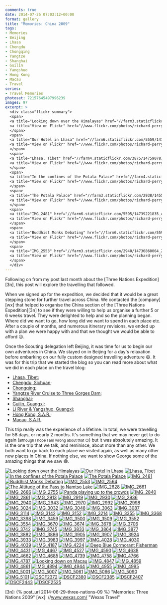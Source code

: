 ```yaml
---
comments: true
date: 2014-07-26 07:03:12+00:00
format: gallery
title: "Memories: China 2009"
tags:
- Memories
- Beijing
- Lhasa
- Chengdu
- Chongqing
- Yangtze
- Shanghai
- Guilin
- Yangshuo
- Hong Kong
- Macau
- Travel
series: 
- Travel Memories
photoset: 72157645497996239
images: 97
excerpt: >
  <div class="flickr summary">
  <span>
  <a title="Looking down over the Himalayas" href="//farm3.staticflickr.com/2924/14738921502_5ed1757a3d_b.jpg" class="image cboxElement" rel="gallery2"><img src="//farm3.staticflickr.com/2924/14738921502_5ed1757a3d_q.jpg" alt="Looking down over the Himalayas"></a>
  <a title="View on Flickr" href="//www.flickr.com/photos/richard-perry/14738921502/" class="flickrlink"> </a>
  </span>
  <span>
  <a title="Our Hotel in Lhasa" href="//farm6.staticflickr.com/5559/14736040661_62f453bc8e_b.jpg" class="image cboxElement" rel="gallery2"><img src="//farm6.staticflickr.com/5559/14736040661_62f453bc8e_q.jpg" alt="Our Hotel in Lhasa"></a>
  <a title="View on Flickr" href="//www.flickr.com/photos/richard-perry/14736040661/" class="flickrlink"> </a>
  </span>
  <span>
  <a title="Lhasa, Tibet" href="//farm4.staticflickr.com/3875/14759078773_c0fd9c2bea_b.jpg" class="image cboxElement" rel="gallery2"><img src="//farm4.staticflickr.com/3875/14759078773_c0fd9c2bea_q.jpg" alt="Lhasa, Tibet"></a>
  <a title="View on Flickr" href="//www.flickr.com/photos/richard-perry/14759078773/" class="flickrlink"> </a>
  </span>
  <span>
  <a title="In the confines of the Potala Palace" href="//farm4.staticflickr.com/3853/14736854004_c6595a624e_b.jpg" class="image cboxElement" rel="gallery2"><img src="//farm4.staticflickr.com/3853/14736854004_c6595a624e_q.jpg" alt="In the confines of the Potala Palace"></a>
  <a title="View on Flickr" href="//www.flickr.com/photos/richard-perry/14736854004/" class="flickrlink"> </a>
  </span>
  <span>
  <a title="The Potala Palace" href="//farm3.staticflickr.com/2938/14552584379_8c15315b36_b.jpg" class="image cboxElement" rel="gallery2"><img src="//farm3.staticflickr.com/2938/14552584379_8c15315b36_q.jpg" alt="The Potala Palace"></a>
  <a title="View on Flickr" href="//www.flickr.com/photos/richard-perry/14552584379/" class="flickrlink"> </a>
  </span>
  <span>
  <a title="IMG_2481" href="//farm6.staticflickr.com/5595/14739221835_433bb52663_b.jpg" class="image cboxElement" rel="gallery2"><img src="//farm6.staticflickr.com/5595/14739221835_433bb52663_q.jpg" alt="IMG_2481"></a>
  <a title="View on Flickr" href="//www.flickr.com/photos/richard-perry/14739221835/" class="flickrlink"> </a>
  </span>
  <span>
  <a title="Buddhist Monks Debating" href="//farm6.staticflickr.com/5596/14738930002_3b2a79ce21_b.jpg" class="image cboxElement" rel="gallery2"><img src="//farm6.staticflickr.com/5596/14738930002_3b2a79ce21_q.jpg" alt="Buddhist Monks Debating"></a>
  <a title="View on Flickr" href="//www.flickr.com/photos/richard-perry/14738930002/" class="flickrlink"> </a>
  </span>
  <span>
  <a title="IMG_2553" href="//farm3.staticflickr.com/2940/14736860064_21bcef34e5_b.jpg" class="image cboxElement" rel="gallery2"><img src="//farm3.staticflickr.com/2940/14736860064_21bcef34e5_q.jpg" alt="IMG_2553"></a>
  <a title="View on Flickr" href="//www.flickr.com/photos/richard-perry/14736860064/" class="flickrlink"> </a>
  </span>
  </div>
---
```


Following on from my post last month about the [Three Nations Expedition][3n], this post will explore
the travelling that followed.

When we signed up for the expedition, we decided that it would be a great stepping stone for further
travel across China. We contacted the [company][wx] that helped to organise the China section of the
[Three Nations Expedition][3n] to see if they were willing to help us organise a further 5 or 6
weeks travel. They were delighted to help and so the planning began. Where did we want to go, how
long did we want to spend in each place etc. After a couple of months, and numerous itinerary
revisions, we ended up with a plan we were happy with and that we thought we would be able to afford
:wink:.

Once the Scouting delegation left Beijing, it was time for us to begin our own adventures in China.
We stayed on in Beijing for a day's relaxation before embarking on our fully custom designed
travelling adventure :smile:. It was for this trip that we started the blog so you can read more
about what we did in each place on the travel blog:

 * [Lhasa, Tibet](//travel.perry-online.me.uk/tibet/lhasa/);
 * [Chengdu, Sichuan](//travel.perry-online.me.uk/china/chengdu/);
 * [Chongqing](//travel.perry-online.me.uk/china/chongqing/);
 * [Yangtze River Cruise to Three Gorges Dam](//travel.perry-online.me.uk/china/yangtze/);
 * [Shanghai](//travel.perry-online.me.uk/china/shanghai/);
 * [Guilin, Guangxi](//travel.perry-online.me.uk/china/guilin/);
 * [Li River & Yangshuo, Guangxi](//travel.perry-online.me.uk/china/yangshuo/);
 * [Hong Kong, S.A.R.](//travel.perry-online.me.uk/china/hong-kong/);
 * [Macau, S.A.R.](//travel.perry-online.me.uk/china/macau/).

This trip really was the experience of a lifetime. In total, we were travelling for 58 days, or
nearly 2 months. It's something that we may never get to do again (<small>although I hope I am wrong
about that :wink:</small>) but it was absolutely amazing. It is the one trip that we talk, and 
reminisce, about more than any other. We both want to go back to each place we visited again, as
well as many other new places in China. If nothing else, we want to show George some of the
amazing things that we saw :smile:.

<div class="flickr gallery">
<span>
<a title="Looking down over the Himalayas" href="https://live.staticflickr.com/2924/14738921502_5ed1757a3d_b.jpg" class="image"><img src="https://live.staticflickr.com/2924/14738921502_5ed1757a3d_q.jpg" alt="Looking down over the Himalayas"></a>
<a title="View on Flickr" href="https://www.flickr.com/photos/richard-perry/14738921502/" class="flickrlink"> </a>
</span>
<span>
<a title="Our Hotel in Lhasa" href="https://live.staticflickr.com/5559/14736040661_62f453bc8e_b.jpg" class="image"><img src="https://live.staticflickr.com/5559/14736040661_62f453bc8e_q.jpg" alt="Our Hotel in Lhasa"></a>
<a title="View on Flickr" href="https://www.flickr.com/photos/richard-perry/14736040661/" class="flickrlink"> </a>
</span>
<span>
<a title="Lhasa, Tibet" href="https://live.staticflickr.com/3875/14759078773_c0fd9c2bea_b.jpg" class="image"><img src="https://live.staticflickr.com/3875/14759078773_c0fd9c2bea_q.jpg" alt="Lhasa, Tibet"></a>
<a title="View on Flickr" href="https://www.flickr.com/photos/richard-perry/14759078773/" class="flickrlink"> </a>
</span>
<span>
<a title="In the confines of the Potala Palace" href="https://live.staticflickr.com/3853/14736854004_c6595a624e_b.jpg" class="image"><img src="https://live.staticflickr.com/3853/14736854004_c6595a624e_q.jpg" alt="In the confines of the Potala Palace"></a>
<a title="View on Flickr" href="https://www.flickr.com/photos/richard-perry/14736854004/" class="flickrlink"> </a>
</span>
<span>
<a title="The Potala Palace" href="https://live.staticflickr.com/2938/14552584379_8c15315b36_b.jpg" class="image"><img src="https://live.staticflickr.com/2938/14552584379_8c15315b36_q.jpg" alt="The Potala Palace"></a>
<a title="View on Flickr" href="https://www.flickr.com/photos/richard-perry/14552584379/" class="flickrlink"> </a>
</span>
<span>
<a title="IMG_2481" href="https://live.staticflickr.com/5595/14739221835_433bb52663_b.jpg" class="image"><img src="https://live.staticflickr.com/5595/14739221835_433bb52663_q.jpg" alt="IMG_2481"></a>
<a title="View on Flickr" href="https://www.flickr.com/photos/richard-perry/14739221835/" class="flickrlink"> </a>
</span>
<span>
<a title="Buddhist Monks Debating" href="https://live.staticflickr.com/5596/14738930002_3b2a79ce21_b.jpg" class="image"><img src="https://live.staticflickr.com/5596/14738930002_3b2a79ce21_q.jpg" alt="Buddhist Monks Debating"></a>
<a title="View on Flickr" href="https://www.flickr.com/photos/richard-perry/14738930002/" class="flickrlink"> </a>
</span>
<span>
<a title="IMG_2553" href="https://live.staticflickr.com/2940/14736860064_21bcef34e5_b.jpg" class="image"><img src="https://live.staticflickr.com/2940/14736860064_21bcef34e5_q.jpg" alt="IMG_2553"></a>
<a title="View on Flickr" href="https://www.flickr.com/photos/richard-perry/14736860064/" class="flickrlink"> </a>
</span>
<span>
<a title="IMG_2564" href="https://live.staticflickr.com/3899/14739225595_979731b161_b.jpg" class="image"><img src="https://live.staticflickr.com/3899/14739225595_979731b161_q.jpg" alt="IMG_2564"></a>
<a title="View on Flickr" href="https://www.flickr.com/photos/richard-perry/14739225595/" class="flickrlink"> </a>
</span>
<span>
<a title="The Altitude of the Pass to Namtso Lake" href="https://live.staticflickr.com/5591/14552554920_12f98991f7_b.jpg" class="image"><img src="https://live.staticflickr.com/5591/14552554920_12f98991f7_q.jpg" alt="The Altitude of the Pass to Namtso Lake"></a>
<a title="View on Flickr" href="https://www.flickr.com/photos/richard-perry/14552554920/" class="flickrlink"> </a>
</span>
<span>
<a title="IMG_2628" href="https://live.staticflickr.com/3867/14759090243_03d9f29a1f_b.jpg" class="image"><img src="https://live.staticflickr.com/3867/14759090243_03d9f29a1f_q.jpg" alt="IMG_2628"></a>
<a title="View on Flickr" href="https://www.flickr.com/photos/richard-perry/14759090243/" class="flickrlink"> </a>
</span>
<span>
<a title="IMG_2661" href="https://live.staticflickr.com/2923/14552594009_247898fdd1_b.jpg" class="image"><img src="https://live.staticflickr.com/2923/14552594009_247898fdd1_q.jpg" alt="IMG_2661"></a>
<a title="View on Flickr" href="https://www.flickr.com/photos/richard-perry/14552594009/" class="flickrlink"> </a>
</span>
<span>
<a title="IMG_2686" href="https://live.staticflickr.com/2897/14716223876_e044e2f48b_b.jpg" class="image"><img src="https://live.staticflickr.com/2897/14716223876_e044e2f48b_q.jpg" alt="IMG_2686"></a>
<a title="View on Flickr" href="https://www.flickr.com/photos/richard-perry/14716223876/" class="flickrlink"> </a>
</span>
<span>
<a title="IMG_2755" href="https://live.staticflickr.com/3916/14716225726_91e50ea123_b.jpg" class="image"><img src="https://live.staticflickr.com/3916/14716225726_91e50ea123_q.jpg" alt="IMG_2755"></a>
<a title="View on Flickr" href="https://www.flickr.com/photos/richard-perry/14716225726/" class="flickrlink"> </a>
</span>
<span>
<a title="Panda playing up to the crowds" href="https://live.staticflickr.com/5556/14552599329_13e921d4ec_b.jpg" class="image"><img src="https://live.staticflickr.com/5556/14552599329_13e921d4ec_q.jpg" alt="Panda playing up to the crowds"></a>
<a title="View on Flickr" href="https://www.flickr.com/photos/richard-perry/14552599329/" class="flickrlink"> </a>
</span>
<span>
<a title="IMG_2840" href="https://live.staticflickr.com/5591/14736872744_6a999cd066_b.jpg" class="image"><img src="https://live.staticflickr.com/5591/14736872744_6a999cd066_q.jpg" alt="IMG_2840"></a>
<a title="View on Flickr" href="https://www.flickr.com/photos/richard-perry/14736872744/" class="flickrlink"> </a>
</span>
<span>
<a title="IMG_2861" href="https://live.staticflickr.com/3880/14736874554_41606c4a73_b.jpg" class="image"><img src="https://live.staticflickr.com/3880/14736874554_41606c4a73_q.jpg" alt="IMG_2861"></a>
<a title="View on Flickr" href="https://www.flickr.com/photos/richard-perry/14736874554/" class="flickrlink"> </a>
</span>
<span>
<a title="IMG_2913" href="https://live.staticflickr.com/3870/14759102173_de8517e002_b.jpg" class="image"><img src="https://live.staticflickr.com/3870/14759102173_de8517e002_q.jpg" alt="IMG_2913"></a>
<a title="View on Flickr" href="https://www.flickr.com/photos/richard-perry/14759102173/" class="flickrlink"> </a>
</span>
<span>
<a title="IMG_2919" href="https://live.staticflickr.com/2898/14738950752_ae564ee4ca_b.jpg" class="image"><img src="https://live.staticflickr.com/2898/14738950752_ae564ee4ca_q.jpg" alt="IMG_2919"></a>
<a title="View on Flickr" href="https://www.flickr.com/photos/richard-perry/14738950752/" class="flickrlink"> </a>
</span>
<span>
<a title="IMG_2930" href="https://live.staticflickr.com/3843/14716237486_ea265c1119_b.jpg" class="image"><img src="https://live.staticflickr.com/3843/14716237486_ea265c1119_q.jpg" alt="IMG_2930"></a>
<a title="View on Flickr" href="https://www.flickr.com/photos/richard-perry/14716237486/" class="flickrlink"> </a>
</span>
<span>
<a title="IMG_2936" href="https://live.staticflickr.com/5585/14738954582_0409d7cb62_b.jpg" class="image"><img src="https://live.staticflickr.com/5585/14738954582_0409d7cb62_q.jpg" alt="IMG_2936"></a>
<a title="View on Flickr" href="https://www.flickr.com/photos/richard-perry/14738954582/" class="flickrlink"> </a>
</span>
<span>
<a title="IMG_2940" href="https://live.staticflickr.com/3918/14739248555_d553ffa8bb_b.jpg" class="image"><img src="https://live.staticflickr.com/3918/14739248555_d553ffa8bb_q.jpg" alt="IMG_2940"></a>
<a title="View on Flickr" href="https://www.flickr.com/photos/richard-perry/14739248555/" class="flickrlink"> </a>
</span>
<span>
<a title="IMG_2943" href="https://live.staticflickr.com/5565/14552794027_17896f252d_b.jpg" class="image"><img src="https://live.staticflickr.com/5565/14552794027_17896f252d_q.jpg" alt="IMG_2943"></a>
<a title="View on Flickr" href="https://www.flickr.com/photos/richard-perry/14552794027/" class="flickrlink"> </a>
</span>
<span>
<a title="IMG_2970" href="https://live.staticflickr.com/2937/14739252365_355ca937ea_b.jpg" class="image"><img src="https://live.staticflickr.com/2937/14739252365_355ca937ea_q.jpg" alt="IMG_2970"></a>
<a title="View on Flickr" href="https://www.flickr.com/photos/richard-perry/14739252365/" class="flickrlink"> </a>
</span>
<span>
<a title="IMG_2992" href="https://live.staticflickr.com/3837/14552600148_136b59f024_b.jpg" class="image"><img src="https://live.staticflickr.com/3837/14552600148_136b59f024_q.jpg" alt="IMG_2992"></a>
<a title="View on Flickr" href="https://www.flickr.com/photos/richard-perry/14552600148/" class="flickrlink"> </a>
</span>
<span>
<a title="IMG_2998" href="https://live.staticflickr.com/5577/14736080251_d0d3d6a533_b.jpg" class="image"><img src="https://live.staticflickr.com/5577/14736080251_d0d3d6a533_q.jpg" alt="IMG_2998"></a>
<a title="View on Flickr" href="https://www.flickr.com/photos/richard-perry/14736080251/" class="flickrlink"> </a>
</span>
<span>
<a title="IMG_3024" href="https://live.staticflickr.com/3898/14736893954_019e3027dd_b.jpg" class="image"><img src="https://live.staticflickr.com/3898/14736893954_019e3027dd_q.jpg" alt="IMG_3024"></a>
<a title="View on Flickr" href="https://www.flickr.com/photos/richard-perry/14736893954/" class="flickrlink"> </a>
</span>
<span>
<a title="IMG_3032" href="https://live.staticflickr.com/3915/14736895794_9e8192861d_b.jpg" class="image"><img src="https://live.staticflickr.com/3915/14736895794_9e8192861d_q.jpg" alt="IMG_3032"></a>
<a title="View on Flickr" href="https://www.flickr.com/photos/richard-perry/14736895794/" class="flickrlink"> </a>
</span>
<span>
<a title="IMG_3048" href="https://live.staticflickr.com/3918/14736085501_312a096a1b_b.jpg" class="image"><img src="https://live.staticflickr.com/3918/14736085501_312a096a1b_q.jpg" alt="IMG_3048"></a>
<a title="View on Flickr" href="https://www.flickr.com/photos/richard-perry/14736085501/" class="flickrlink"> </a>
</span>
<span>
<a title="IMG_3063" href="https://live.staticflickr.com/2931/14552592420_0243eb833e_b.jpg" class="image"><img src="https://live.staticflickr.com/2931/14552592420_0243eb833e_q.jpg" alt="IMG_3063"></a>
<a title="View on Flickr" href="https://www.flickr.com/photos/richard-perry/14552592420/" class="flickrlink"> </a>
</span>
<span>
<a title="IMG_3087" href="https://live.staticflickr.com/2938/14552594490_1074798d5b_b.jpg" class="image"><img src="https://live.staticflickr.com/2938/14552594490_1074798d5b_q.jpg" alt="IMG_3087"></a>
<a title="View on Flickr" href="https://www.flickr.com/photos/richard-perry/14552594490/" class="flickrlink"> </a>
</span>
<span>
<a title="IMG_3114" href="https://live.staticflickr.com/3903/14552613688_e3cee79d46_b.jpg" class="image"><img src="https://live.staticflickr.com/3903/14552613688_e3cee79d46_q.jpg" alt="IMG_3114"></a>
<a title="View on Flickr" href="https://www.flickr.com/photos/richard-perry/14552613688/" class="flickrlink"> </a>
</span>
<span>
<a title="IMG_3142" href="https://live.staticflickr.com/2905/14552814107_643b0b2a18_b.jpg" class="image"><img src="https://live.staticflickr.com/2905/14552814107_643b0b2a18_q.jpg" alt="IMG_3142"></a>
<a title="View on Flickr" href="https://www.flickr.com/photos/richard-perry/14552814107/" class="flickrlink"> </a>
</span>
<span>
<a title="IMG_3152" href="https://live.staticflickr.com/2902/14716264966_0ca2feb340_b.jpg" class="image"><img src="https://live.staticflickr.com/2902/14716264966_0ca2feb340_q.jpg" alt="IMG_3152"></a>
<a title="View on Flickr" href="https://www.flickr.com/photos/richard-perry/14716264966/" class="flickrlink"> </a>
</span>
<span>
<a title="IMG_3214" href="https://live.staticflickr.com/5553/14736909624_db7f6e1262_b.jpg" class="image"><img src="https://live.staticflickr.com/5553/14736909624_db7f6e1262_q.jpg" alt="IMG_3214"></a>
<a title="View on Flickr" href="https://www.flickr.com/photos/richard-perry/14736909624/" class="flickrlink"> </a>
</span>
<span>
<a title="IMG_3355" href="https://live.staticflickr.com/2910/14552622308_4560383681_b.jpg" class="image"><img src="https://live.staticflickr.com/2910/14552622308_4560383681_q.jpg" alt="IMG_3355"></a>
<a title="View on Flickr" href="https://www.flickr.com/photos/richard-perry/14552622308/" class="flickrlink"> </a>
</span>
<span>
<a title="IMG_3368" href="https://live.staticflickr.com/3894/14552643119_765c51d3d5_b.jpg" class="image"><img src="https://live.staticflickr.com/3894/14552643119_765c51d3d5_q.jpg" alt="IMG_3368"></a>
<a title="View on Flickr" href="https://www.flickr.com/photos/richard-perry/14552643119/" class="flickrlink"> </a>
</span>
<span>
<a title="IMG_3398" href="https://live.staticflickr.com/3847/14736916784_f750ce2955_b.jpg" class="image"><img src="https://live.staticflickr.com/3847/14736916784_f750ce2955_q.jpg" alt="IMG_3398"></a>
<a title="View on Flickr" href="https://www.flickr.com/photos/richard-perry/14736916784/" class="flickrlink"> </a>
</span>
<span>
<a title="IMG_3459" href="https://live.staticflickr.com/3851/14716275266_20bac4bee3_b.jpg" class="image"><img src="https://live.staticflickr.com/3851/14716275266_20bac4bee3_q.jpg" alt="IMG_3459"></a>
<a title="View on Flickr" href="https://www.flickr.com/photos/richard-perry/14716275266/" class="flickrlink"> </a>
</span>
<span>
<a title="IMG_3500" href="https://live.staticflickr.com/3916/14552848077_a0ab0177f0_b.jpg" class="image"><img src="https://live.staticflickr.com/3916/14552848077_a0ab0177f0_q.jpg" alt="IMG_3500"></a>
<a title="View on Flickr" href="https://www.flickr.com/photos/richard-perry/14552848077/" class="flickrlink"> </a>
</span>
<span>
<a title="IMG_3509" href="https://live.staticflickr.com/2905/14759167813_20a8b5c87c_b.jpg" class="image"><img src="https://live.staticflickr.com/2905/14759167813_20a8b5c87c_q.jpg" alt="IMG_3509"></a>
<a title="View on Flickr" href="https://www.flickr.com/photos/richard-perry/14759167813/" class="flickrlink"> </a>
</span>
<span>
<a title="IMG_3552" href="https://live.staticflickr.com/2928/14739306325_14cc48b289_b.jpg" class="image"><img src="https://live.staticflickr.com/2928/14739306325_14cc48b289_q.jpg" alt="IMG_3552"></a>
<a title="View on Flickr" href="https://www.flickr.com/photos/richard-perry/14739306325/" class="flickrlink"> </a>
</span>
<span>
<a title="IMG_3554" href="https://live.staticflickr.com/3860/14736132471_a34c4c69a4_b.jpg" class="image"><img src="https://live.staticflickr.com/3860/14736132471_a34c4c69a4_q.jpg" alt="IMG_3554"></a>
<a title="View on Flickr" href="https://www.flickr.com/photos/richard-perry/14736132471/" class="flickrlink"> </a>
</span>
<span>
<a title="IMG_3670" href="https://live.staticflickr.com/5595/14739309065_f5648de7d1_b.jpg" class="image"><img src="https://live.staticflickr.com/5595/14739309065_f5648de7d1_q.jpg" alt="IMG_3670"></a>
<a title="View on Flickr" href="https://www.flickr.com/photos/richard-perry/14739309065/" class="flickrlink"> </a>
</span>
<span>
<a title="IMG_3674" href="https://live.staticflickr.com/3911/14552855457_e8ae172ebb_b.jpg" class="image"><img src="https://live.staticflickr.com/3911/14552855457_e8ae172ebb_q.jpg" alt="IMG_3674"></a>
<a title="View on Flickr" href="https://www.flickr.com/photos/richard-perry/14552855457/" class="flickrlink"> </a>
</span>
<span>
<a title="IMG_3678" href="https://live.staticflickr.com/3871/14552857757_d0a3e012f0_b.jpg" class="image"><img src="https://live.staticflickr.com/3871/14552857757_d0a3e012f0_q.jpg" alt="IMG_3678"></a>
<a title="View on Flickr" href="https://www.flickr.com/photos/richard-perry/14552857757/" class="flickrlink"> </a>
</span>
<span>
<a title="IMG_3706" href="https://live.staticflickr.com/5578/14759177993_1c7e598705_b.jpg" class="image"><img src="https://live.staticflickr.com/5578/14759177993_1c7e598705_q.jpg" alt="IMG_3706"></a>
<a title="View on Flickr" href="https://www.flickr.com/photos/richard-perry/14759177993/" class="flickrlink"> </a>
</span>
<span>
<a title="IMG_3742" href="https://live.staticflickr.com/2910/14739316995_26d8bcb324_b.jpg" class="image"><img src="https://live.staticflickr.com/2910/14739316995_26d8bcb324_q.jpg" alt="IMG_3742"></a>
<a title="View on Flickr" href="https://www.flickr.com/photos/richard-perry/14739316995/" class="flickrlink"> </a>
</span>
<span>
<a title="IMG_3745" href="https://live.staticflickr.com/3864/14736144611_a86fc5a4c5_b.jpg" class="image"><img src="https://live.staticflickr.com/3864/14736144611_a86fc5a4c5_q.jpg" alt="IMG_3745"></a>
<a title="View on Flickr" href="https://www.flickr.com/photos/richard-perry/14736144611/" class="flickrlink"> </a>
</span>
<span>
<a title="IMG_3833" href="https://live.staticflickr.com/3850/14552649860_fe6dca05d4_b.jpg" class="image"><img src="https://live.staticflickr.com/3850/14552649860_fe6dca05d4_q.jpg" alt="IMG_3833"></a>
<a title="View on Flickr" href="https://www.flickr.com/photos/richard-perry/14552649860/" class="flickrlink"> </a>
</span>
<span>
<a title="IMG_3864" href="https://live.staticflickr.com/2897/14736148741_d5cdc8ba28_b.jpg" class="image"><img src="https://live.staticflickr.com/2897/14736148741_d5cdc8ba28_q.jpg" alt="IMG_3864"></a>
<a title="View on Flickr" href="https://www.flickr.com/photos/richard-perry/14736148741/" class="flickrlink"> </a>
</span>
<span>
<a title="IMG_3877" href="https://live.staticflickr.com/5573/14739034602_d81b49d3d0_b.jpg" class="image"><img src="https://live.staticflickr.com/5573/14739034602_d81b49d3d0_q.jpg" alt="IMG_3877"></a>
<a title="View on Flickr" href="https://www.flickr.com/photos/richard-perry/14739034602/" class="flickrlink"> </a>
</span>
<span>
<a title="IMG_3882" href="https://live.staticflickr.com/3879/14716320436_03b883bce3_b.jpg" class="image"><img src="https://live.staticflickr.com/3879/14716320436_03b883bce3_q.jpg" alt="IMG_3882"></a>
<a title="View on Flickr" href="https://www.flickr.com/photos/richard-perry/14716320436/" class="flickrlink"> </a>
</span>
<span>
<a title="IMG_3886" href="https://live.staticflickr.com/2917/14736965494_7cceebf649_b.jpg" class="image"><img src="https://live.staticflickr.com/2917/14736965494_7cceebf649_q.jpg" alt="IMG_3886"></a>
<a title="View on Flickr" href="https://www.flickr.com/photos/richard-perry/14736965494/" class="flickrlink"> </a>
</span>
<span>
<a title="IMG_3905" href="https://live.staticflickr.com/3859/14739040512_b28c11b1bc_b.jpg" class="image"><img src="https://live.staticflickr.com/3859/14739040512_b28c11b1bc_q.jpg" alt="IMG_3905"></a>
<a title="View on Flickr" href="https://www.flickr.com/photos/richard-perry/14739040512/" class="flickrlink"> </a>
</span>
<span>
<a title="IMG_3907" href="https://live.staticflickr.com/3851/14739042482_a4446f2cf2_b.jpg" class="image"><img src="https://live.staticflickr.com/3851/14739042482_a4446f2cf2_q.jpg" alt="IMG_3907"></a>
<a title="View on Flickr" href="https://www.flickr.com/photos/richard-perry/14739042482/" class="flickrlink"> </a>
</span>
<span>
<a title="IMG_3924" href="https://live.staticflickr.com/3918/14736160961_7e7e2def0b_b.jpg" class="image"><img src="https://live.staticflickr.com/3918/14736160961_7e7e2def0b_q.jpg" alt="IMG_3924"></a>
<a title="View on Flickr" href="https://www.flickr.com/photos/richard-perry/14736160961/" class="flickrlink"> </a>
</span>
<span>
<a title="IMG_3933" href="https://live.staticflickr.com/3890/14552683208_323d1f702c_b.jpg" class="image"><img src="https://live.staticflickr.com/3890/14552683208_323d1f702c_q.jpg" alt="IMG_3933"></a>
<a title="View on Flickr" href="https://www.flickr.com/photos/richard-perry/14552683208/" class="flickrlink"> </a>
</span>
<span>
<a title="IMG_3983" href="https://live.staticflickr.com/5580/14552702129_7e0f8f90b9_b.jpg" class="image"><img src="https://live.staticflickr.com/5580/14552702129_7e0f8f90b9_q.jpg" alt="IMG_3983"></a>
<a title="View on Flickr" href="https://www.flickr.com/photos/richard-perry/14552702129/" class="flickrlink"> </a>
</span>
<span>
<a title="IMG_3997" href="https://live.staticflickr.com/3897/14552884297_a6469c5b93_b.jpg" class="image"><img src="https://live.staticflickr.com/3897/14552884297_a6469c5b93_q.jpg" alt="IMG_3997"></a>
<a title="View on Flickr" href="https://www.flickr.com/photos/richard-perry/14552884297/" class="flickrlink"> </a>
</span>
<span>
<a title="IMG_4028" href="https://live.staticflickr.com/3890/14716336306_a5292ef9da_b.jpg" class="image"><img src="https://live.staticflickr.com/3890/14716336306_a5292ef9da_q.jpg" alt="IMG_4028"></a>
<a title="View on Flickr" href="https://www.flickr.com/photos/richard-perry/14716336306/" class="flickrlink"> </a>
</span>
<span>
<a title="IMG_4030" href="https://live.staticflickr.com/3873/14552691798_9e2bc0b4f0_b.jpg" class="image"><img src="https://live.staticflickr.com/3873/14552691798_9e2bc0b4f0_q.jpg" alt="IMG_4030"></a>
<a title="View on Flickr" href="https://www.flickr.com/photos/richard-perry/14552691798/" class="flickrlink"> </a>
</span>
<span>
<a title="IMG_4039" href="https://live.staticflickr.com/3907/14552891457_f23cf2b933_b.jpg" class="image"><img src="https://live.staticflickr.com/3907/14552891457_f23cf2b933_q.jpg" alt="IMG_4039"></a>
<a title="View on Flickr" href="https://www.flickr.com/photos/richard-perry/14552891457/" class="flickrlink"> </a>
</span>
<span>
<a title="IMG_4187" href="https://live.staticflickr.com/2900/14739059832_07268507ba_b.jpg" class="image"><img src="https://live.staticflickr.com/2900/14739059832_07268507ba_q.jpg" alt="IMG_4187"></a>
<a title="View on Flickr" href="https://www.flickr.com/photos/richard-perry/14739059832/" class="flickrlink"> </a>
</span>
<span>
<a title="IMG_4224" href="https://live.staticflickr.com/2939/14759214703_82c671e8c4_b.jpg" class="image"><img src="https://live.staticflickr.com/2939/14759214703_82c671e8c4_q.jpg" alt="IMG_4224"></a>
<a title="View on Flickr" href="https://www.flickr.com/photos/richard-perry/14759214703/" class="flickrlink"> </a>
</span>
<span>
<a title="Deep Blue Cormorant Fisherman" href="https://live.staticflickr.com/3870/14759216373_615ac50858_b.jpg" class="image"><img src="https://live.staticflickr.com/3870/14759216373_615ac50858_q.jpg" alt="Deep Blue Cormorant Fisherman"></a>
<a title="View on Flickr" href="https://www.flickr.com/photos/richard-perry/14759216373/" class="flickrlink"> </a>
</span>
<span>
<a title="IMG_4431" href="https://live.staticflickr.com/5551/14552701988_ed6f87ff25_b.jpg" class="image"><img src="https://live.staticflickr.com/5551/14552701988_ed6f87ff25_q.jpg" alt="IMG_4431"></a>
<a title="View on Flickr" href="https://www.flickr.com/photos/richard-perry/14552701988/" class="flickrlink"> </a>
</span>
<span>
<a title="IMG_4467" href="https://live.staticflickr.com/3836/14736994354_1d728a73dc_b.jpg" class="image"><img src="https://live.staticflickr.com/3836/14736994354_1d728a73dc_q.jpg" alt="IMG_4467"></a>
<a title="View on Flickr" href="https://www.flickr.com/photos/richard-perry/14736994354/" class="flickrlink"> </a>
</span>
<span>
<a title="IMG_4527" href="https://live.staticflickr.com/3860/14552705558_4eeceede1f_b.jpg" class="image"><img src="https://live.staticflickr.com/3860/14552705558_4eeceede1f_q.jpg" alt="IMG_4527"></a>
<a title="View on Flickr" href="https://www.flickr.com/photos/richard-perry/14552705558/" class="flickrlink"> </a>
</span>
<span>
<a title="IMG_4590" href="https://live.staticflickr.com/2933/14739071772_c79f98a563_b.jpg" class="image"><img src="https://live.staticflickr.com/2933/14739071772_c79f98a563_q.jpg" alt="IMG_4590"></a>
<a title="View on Flickr" href="https://www.flickr.com/photos/richard-perry/14739071772/" class="flickrlink"> </a>
</span>
<span>
<a title="IMG_4638" href="https://live.staticflickr.com/2915/14737000554_359fb581ec_b.jpg" class="image"><img src="https://live.staticflickr.com/2915/14737000554_359fb581ec_q.jpg" alt="IMG_4638"></a>
<a title="View on Flickr" href="https://www.flickr.com/photos/richard-perry/14737000554/" class="flickrlink"> </a>
</span>
<span>
<a title="IMG_4662" href="https://live.staticflickr.com/3879/14552909707_9709f731fa_b.jpg" class="image"><img src="https://live.staticflickr.com/3879/14552909707_9709f731fa_q.jpg" alt="IMG_4662"></a>
<a title="View on Flickr" href="https://www.flickr.com/photos/richard-perry/14552909707/" class="flickrlink"> </a>
</span>
<span>
<a title="IMG_4685" href="https://live.staticflickr.com/5580/14552697280_bfc8c6bae3_b.jpg" class="image"><img src="https://live.staticflickr.com/5580/14552697280_bfc8c6bae3_q.jpg" alt="IMG_4685"></a>
<a title="View on Flickr" href="https://www.flickr.com/photos/richard-perry/14552697280/" class="flickrlink"> </a>
</span>
<span>
<a title="IMG_4739" href="https://live.staticflickr.com/5559/14737006774_68ff0658d3_b.jpg" class="image"><img src="https://live.staticflickr.com/5559/14737006774_68ff0658d3_q.jpg" alt="IMG_4739"></a>
<a title="View on Flickr" href="https://www.flickr.com/photos/richard-perry/14737006774/" class="flickrlink"> </a>
</span>
<span>
<a title="IMG_4758" href="https://live.staticflickr.com/2931/14759233933_6fbf911eb0_b.jpg" class="image"><img src="https://live.staticflickr.com/2931/14759233933_6fbf911eb0_q.jpg" alt="IMG_4758"></a>
<a title="View on Flickr" href="https://www.flickr.com/photos/richard-perry/14759233933/" class="flickrlink"> </a>
</span>
<span>
<a title="IMG_4766" href="https://live.staticflickr.com/5592/14552703450_e205747319_b.jpg" class="image"><img src="https://live.staticflickr.com/5592/14552703450_e205747319_q.jpg" alt="IMG_4766"></a>
<a title="View on Flickr" href="https://www.flickr.com/photos/richard-perry/14552703450/" class="flickrlink"> </a>
</span>
<span>
<a title="IMG_4787" href="https://live.staticflickr.com/5551/14737012524_c01f5553bf_b.jpg" class="image"><img src="https://live.staticflickr.com/5551/14737012524_c01f5553bf_q.jpg" alt="IMG_4787"></a>
<a title="View on Flickr" href="https://www.flickr.com/photos/richard-perry/14737012524/" class="flickrlink"> </a>
</span>
<span>
<a title="Looking down on Macau" href="https://live.staticflickr.com/5585/14552707350_326ef38968_b.jpg" class="image"><img src="https://live.staticflickr.com/5585/14552707350_326ef38968_q.jpg" alt="Looking down on Macau"></a>
<a title="View on Flickr" href="https://www.flickr.com/photos/richard-perry/14552707350/" class="flickrlink"> </a>
</span>
<span>
<a title="IMG_4847" href="https://live.staticflickr.com/3876/14716372946_64a4cb01c6_b.jpg" class="image"><img src="https://live.staticflickr.com/3876/14716372946_64a4cb01c6_q.jpg" alt="IMG_4847"></a>
<a title="View on Flickr" href="https://www.flickr.com/photos/richard-perry/14716372946/" class="flickrlink"> </a>
</span>
<span>
<a title="IMG_4859" href="https://live.staticflickr.com/5551/14716375206_fd504a3534_b.jpg" class="image"><img src="https://live.staticflickr.com/5551/14716375206_fd504a3534_q.jpg" alt="IMG_4859"></a>
<a title="View on Flickr" href="https://www.flickr.com/photos/richard-perry/14716375206/" class="flickrlink"> </a>
</span>
<span>
<a title="IMG_4861" href="https://live.staticflickr.com/2929/14552747459_65e59c82b9_b.jpg" class="image"><img src="https://live.staticflickr.com/2929/14552747459_65e59c82b9_q.jpg" alt="IMG_4861"></a>
<a title="View on Flickr" href="https://www.flickr.com/photos/richard-perry/14552747459/" class="flickrlink"> </a>
</span>
<span>
<a title="IMG_4894" href="https://live.staticflickr.com/3914/14552732518_aee0d7fc26_b.jpg" class="image"><img src="https://live.staticflickr.com/3914/14552732518_aee0d7fc26_q.jpg" alt="IMG_4894"></a>
<a title="View on Flickr" href="https://www.flickr.com/photos/richard-perry/14552732518/" class="flickrlink"> </a>
</span>
<span>
<a title="IMG_4944" href="https://live.staticflickr.com/3871/14739387945_a7714afe41_b.jpg" class="image"><img src="https://live.staticflickr.com/3871/14739387945_a7714afe41_q.jpg" alt="IMG_4944"></a>
<a title="View on Flickr" href="https://www.flickr.com/photos/richard-perry/14739387945/" class="flickrlink"> </a>
</span>
<span>
<a title="IMG_4955" href="https://live.staticflickr.com/5562/14716383386_f01b9da877_b.jpg" class="image"><img src="https://live.staticflickr.com/5562/14716383386_f01b9da877_q.jpg" alt="IMG_4955"></a>
<a title="View on Flickr" href="https://www.flickr.com/photos/richard-perry/14716383386/" class="flickrlink"> </a>
</span>
<span>
<a title="IMG_4995" href="https://live.staticflickr.com/5590/14552722700_0a727af690_b.jpg" class="image"><img src="https://live.staticflickr.com/5590/14552722700_0a727af690_q.jpg" alt="IMG_4995"></a>
<a title="View on Flickr" href="https://www.flickr.com/photos/richard-perry/14552722700/" class="flickrlink"> </a>
</span>
<span>
<a title="IMG_5001" href="https://live.staticflickr.com/2931/14552937707_12c813c42f_b.jpg" class="image"><img src="https://live.staticflickr.com/2931/14552937707_12c813c42f_q.jpg" alt="IMG_5001"></a>
<a title="View on Flickr" href="https://www.flickr.com/photos/richard-perry/14552937707/" class="flickrlink"> </a>
</span>
<span>
<a title="IMG_5007" href="https://live.staticflickr.com/2923/14736223541_6b37ce9350_b.jpg" class="image"><img src="https://live.staticflickr.com/2923/14736223541_6b37ce9350_q.jpg" alt="IMG_5007"></a>
<a title="View on Flickr" href="https://www.flickr.com/photos/richard-perry/14736223541/" class="flickrlink"> </a>
</span>
<span>
<a title="IMG_5061" href="https://live.staticflickr.com/5568/14716390876_1d2299fbbc_b.jpg" class="image"><img src="https://live.staticflickr.com/5568/14716390876_1d2299fbbc_q.jpg" alt="IMG_5061"></a>
<a title="View on Flickr" href="https://www.flickr.com/photos/richard-perry/14716390876/" class="flickrlink"> </a>
</span>
<span>
<a title="IMG_5066" href="https://live.staticflickr.com/3925/14552746878_8442952379_b.jpg" class="image"><img src="https://live.staticflickr.com/3925/14552746878_8442952379_q.jpg" alt="IMG_5066"></a>
<a title="View on Flickr" href="https://www.flickr.com/photos/richard-perry/14552746878/" class="flickrlink"> </a>
</span>
<span>
<a title="IMG_5090" href="https://live.staticflickr.com/2898/14552765729_e8eccce9b2_b.jpg" class="image"><img src="https://live.staticflickr.com/2898/14552765729_e8eccce9b2_q.jpg" alt="IMG_5090"></a>
<a title="View on Flickr" href="https://www.flickr.com/photos/richard-perry/14552765729/" class="flickrlink"> </a>
</span>
<span>
<a title="IMG_5101" href="https://live.staticflickr.com/3882/14737041344_f89399d597_b.jpg" class="image"><img src="https://live.staticflickr.com/3882/14737041344_f89399d597_q.jpg" alt="IMG_5101"></a>
<a title="View on Flickr" href="https://www.flickr.com/photos/richard-perry/14737041344/" class="flickrlink"> </a>
</span>
<span>
<a title="DSCF2372" href="https://live.staticflickr.com/2916/14736233811_c5f5aa0a97_b.jpg" class="image"><img src="https://live.staticflickr.com/2916/14736233811_c5f5aa0a97_q.jpg" alt="DSCF2372"></a>
<a title="View on Flickr" href="https://www.flickr.com/photos/richard-perry/14736233811/" class="flickrlink"> </a>
</span>
<span>
<a title="DSCF2380" href="https://live.staticflickr.com/2930/14739119432_b4c256b803_b.jpg" class="image"><img src="https://live.staticflickr.com/2930/14739119432_b4c256b803_q.jpg" alt="DSCF2380"></a>
<a title="View on Flickr" href="https://www.flickr.com/photos/richard-perry/14739119432/" class="flickrlink"> </a>
</span>
<span>
<a title="DSCF2385" href="https://live.staticflickr.com/3919/14552758018_af967a7569_b.jpg" class="image"><img src="https://live.staticflickr.com/3919/14552758018_af967a7569_q.jpg" alt="DSCF2385"></a>
<a title="View on Flickr" href="https://www.flickr.com/photos/richard-perry/14552758018/" class="flickrlink"> </a>
</span>
<span>
<a title="DSCF2407" href="https://live.staticflickr.com/3877/14739124262_cb802d4c39_b.jpg" class="image"><img src="https://live.staticflickr.com/3877/14739124262_cb802d4c39_q.jpg" alt="DSCF2407"></a>
<a title="View on Flickr" href="https://www.flickr.com/photos/richard-perry/14739124262/" class="flickrlink"> </a>
</span>
<span>
<a title="DSCF2443" href="https://live.staticflickr.com/2895/14759277973_ddf03cac4a_b.jpg" class="image"><img src="https://live.staticflickr.com/2895/14759277973_ddf03cac4a_q.jpg" alt="DSCF2443"></a>
<a title="View on Flickr" href="https://www.flickr.com/photos/richard-perry/14759277973/" class="flickrlink"> </a>
</span>
<span>
<a title="DSCF2525" href="https://live.staticflickr.com/5569/14552781699_aa57666585_b.jpg" class="image"><img src="https://live.staticflickr.com/5569/14552781699_aa57666585_q.jpg" alt="DSCF2525"></a>
<a title="View on Flickr" href="https://www.flickr.com/photos/richard-perry/14552781699/" class="flickrlink"> </a>
</span>
</div>

[3n]: {% post_url 2014-06-29-three-nations-09 %} "Memories: Three Nations 2009"
[wx]: //www.wexas.com/ "Wexas Travel"